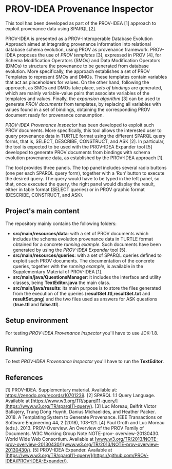 # PROV-IDEA Provenance Inspector

This tool has been developed as part of the PROV-IDEA [1] approach to exploit provenance data using SPARQL [2]. 

PROV-IDEA is presented as a PROV-Interoperable Database Evolution Approach aimed at integrating provenance information into relational database schema evolution, using PROV as provenance framework. PROV-IDEA proposes the use of *PROV templates* [3], expressed in PROV [4], for Schema Modification Operators (SMOs) and Data Modification Operators (DMOs) to structure the 
provenance to be generated from database evolution. More specifically, the approach establishes a set of PROV Templates to represent SMOs and DMOs. These templates contain
variables that act as placeholders for values. On the other hand, following the approach, as SMOs and DMOs take place, *sets of bindings* are generated, which are mainly 
variable-value pairs that associate variables of the templates and values. Finally, the *expansion algorithm* [3] can be used to generate *PROV documents* from templates, 
by replacing all variables with values found in a set of bindings, obtaining the corresponding PROV document ready for provenance consumption.

*PROV-IDEA Provenance Inspector* has been developed to exploit such PROV documents. More specifically, this tool allows the interested user to query provenance data in TURTLE format
using the different SPARQL query forms, that is, SELECT, DESCRIBE, CONSTRUCT, and ASK [2]. In particular, the tool is expected to be used with the PROV-IDEA Expander tool [5] developed 
to generate PROV documents from bindings with schema evolution provenance data, as established by the PROV-IDEA approach [1]. 

The tool provides three panels. The top panel includes several radio buttons (one per each SPARQL query form), together with a ‘Run’ button to execute the desired query.
The query would have to be typed in the left panel, so that, once executed the query, the right panel would display the result, either in table format (SELECT queries) or in PROV graphic format (DESCRIBE, CONSTRUCT, and ASK).

## Project's main content

The repository mainly contains the following folders: 
- **src/main/resources/data**: with a set of PROV documents which includes the schema evolution provenance data in TURTLE format obtained for a concrete *running example*. Such documents have been generated by using the *PROV-IDEA Expander* tool [5].
- **src/main/resources/queries**: with a set of SPARQL queries defined to exploit such PROV documents. The documentation of the concrete queries, together with the *running example*, is available in the Supplementary Material of PROV-IDEA [1].
- **src/main/java/QuestionsManager**: it includes the interface and utility classes, being  **TextEditor.java** the main class.
- **src/main/java/results**: its main purpose is to store the files generated from the execution of the queries (**resultSet.ttl**,**resultSet.txt** and **resultSet.png**) and the two files used as answers for ASK questions (**true.ttl** and **false.ttl**).

## Setup environment

For testing *PROV-IDEA Provenance Inspector* you'll have to use JDK-1.8.
      
## Running

To test *PROV-IDEA Provenance Inspector* you'll have to run the **TextEditor**.

## References

[1] PROV-IDEA. Supplementary material. Available at: https://zenodo.org/records/10701239.
[2] SPARQL 1.1 Query Language. Available at [https://www.w3.org/TR/sparql11-query/](https://www.w3.org/TR/sparql11-query/).
[3] Luc Moreau, Belfrit Victor Batlajery, Trung Dong Huynh, Danius Michaelides, and Heather Packer. 2018. A Templating System to Generate
Provenance. IEEE Transactions on Software Engineering 44, 2 (2018), 103–121.
[4] Paul Groth and Luc Moreau (eds.). 2013. PROV-Overview. An Overview of the PROV Family of Documents. W3C Working Group Note NOTE-prov-
overview-20130430. World Wide Web Consortium. Available at [www.w3.org/TR/2013/NOTE-prov-overview-20130430/](www.w3.org/TR/2013/NOTE-prov-overview-20130430/).
[5] PROV-IDEA Expander. Available at [https://www.w3.org/TR/sparql11-query/](https://github.com/PROV-IDEA/PROV-IDEA-Expander/).


